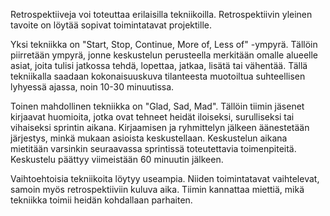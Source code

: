 Retrospektiiveja voi toteuttaa erilaisilla tekniikoilla. Retrospektiivin yleinen tavoite on löytää sopivat toimintatavat projektille.

Yksi tekniikka on "Start, Stop, Continue, More of, Less of" -ympyrä. Tällöin piirretään ympyrä, jonne keskustelun perusteella merkitään omalle alueelle asiat, joita tulisi jatkossa tehdä, lopettaa, jatkaa, lisätä tai vähentää. Tällä tekniikalla saadaan kokonaisuuskuva tilanteesta muotoiltua suhteellisen lyhyessä ajassa, noin 10-30 minuutissa.

Toinen mahdollinen tekniikka on "Glad, Sad, Mad". Tällöin tiimin jäsenet kirjaavat huomioita, jotka ovat tehneet heidät iloiseksi, surulliseksi tai vihaiseksi sprintin aikana. Kirjaamisen ja ryhmittelyn jälkeen äänestetään järjestys, minkä mukaan asioista keskustellaan. Keskustelun aikana mietitään varsinkin seuraavassa sprintissä toteutettavia toimenpiteitä. Keskustelu päättyy viimeistään 60 minuutin jälkeen.

Vaihtoehtoisia tekniikoita löytyy useampia. Niiden toimintatavat vaihtelevat, samoin myös retrospektiiviin kuluva aika. Tiimin kannattaa miettiä, mikä tekniikka toimii heidän kohdallaan parhaiten.
